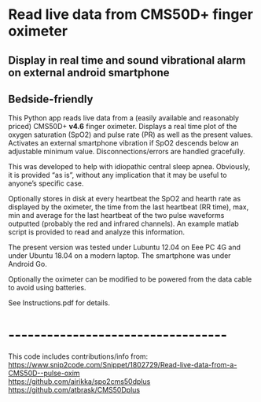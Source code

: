 # Read live data from CMS50D+ finger oximeter
## Display in real time and sound vibrational alarm on external android smartphone
## Bedside-friendly

This Python app reads live data from a (easily available and reasonably priced) CMS50D+ __v4.6__ finger oximeter. Displays a real time plot of the oxygen saturation (SpO2) and pulse rate (PR) as well as the present values. Activates an external smartphone vibration if SpO2 descends below an adjustable minimum value. Disconnections/errors are handled gracefully.

This was developed to help with idiopathic central sleep apnea. Obviously, it is provided “as is”, without any implication that it may be useful to anyone’s specific case.

Optionally stores in disk at every heartbeat the SpO2 and hearth rate as displayed by the oximeter, the time from the last heartbeat (RR time), max, min and average for the last heartbeat of the two pulse waveforms outputted (probably the red and infrared channels). An example matlab script is provided to read and analyze this information.

The present version was tested under Lubuntu 12.04 on Eee PC 4G and under Ubuntu 18.04 on a modern laptop. The smartphone was under Android Go.

Optionally the oximeter can be modified to be powered from the data cable to avoid using batteries.

See Instructions.pdf for details.

# ----------------------------------
This code includes contributions/info from:\
https://www.snip2code.com/Snippet/1802729/Read-live-data-from-a-CMS50D--pulse-oxim \
https://github.com/airikka/spo2cms50dplus \
https://github.com/atbrask/CMS50Dplus


